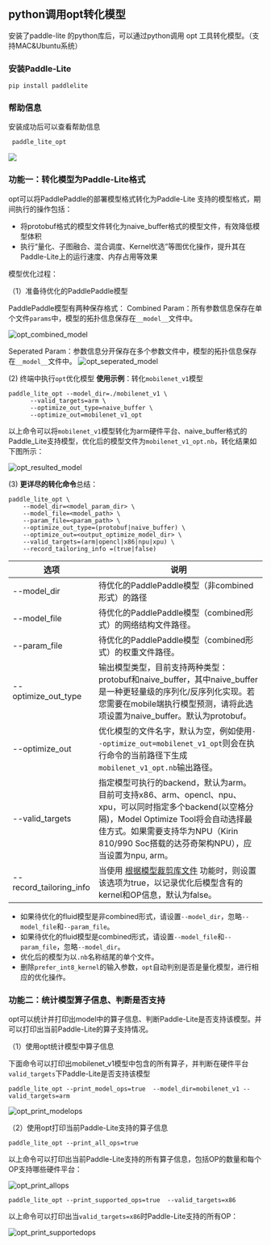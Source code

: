 
## python调用opt转化模型

安装了paddle-lite 的python库后，可以通过python调用 opt 工具转化模型。（支持MAC&Ubuntu系统）

### 安装Paddle-Lite

```
pip install paddlelite
```

### 帮助信息
安装成功后可以查看帮助信息
```bash
 paddle_lite_opt
```
![](https://paddlelite-data.bj.bcebos.com/model_optimize_tool/python_opt/help.jpg)

### 功能一：转化模型为Paddle-Lite格式
opt可以将PaddlePaddle的部署模型格式转化为Paddle-Lite 支持的模型格式，期间执行的操作包括：

- 将protobuf格式的模型文件转化为naive_buffer格式的模型文件，有效降低模型体积
- 执行“量化、子图融合、混合调度、Kernel优选”等图优化操作，提升其在Paddle-Lite上的运行速度、内存占用等效果

模型优化过程：

（1）准备待优化的PaddlePaddle模型

PaddlePaddle模型有两种保存格式：
   Combined Param：所有参数信息保存在单个文件`params`中，模型的拓扑信息保存在`__model__`文件中。

![opt_combined_model](https://paddlelite-data.bj.bcebos.com/doc_images%2Fcombined_model.png)

   Seperated Param：参数信息分开保存在多个参数文件中，模型的拓扑信息保存在`__model__`文件中。
![opt_seperated_model](https://paddlelite-data.bj.bcebos.com/doc_images%2Fseperated_model.png)

(2) 终端中执行`opt`优化模型
**使用示例**：转化`mobilenet_v1`模型

```
paddle_lite_opt --model_dir=./mobilenet_v1 \
      --valid_targets=arm \
      --optimize_out_type=naive_buffer \
      --optimize_out=mobilenet_v1_opt
```
以上命令可以将`mobilenet_v1`模型转化为arm硬件平台、naive_buffer格式的Paddle_Lite支持模型，优化后的模型文件为`mobilenet_v1_opt.nb`，转化结果如下图所示：

![opt_resulted_model](https://paddlelite-data.bj.bcebos.com/doc_images/2.png)


(3) **更详尽的转化命令**总结：

```shell
paddle_lite_opt \
    --model_dir=<model_param_dir> \
    --model_file=<model_path> \
    --param_file=<param_path> \
    --optimize_out_type=(protobuf|naive_buffer) \
    --optimize_out=<output_optimize_model_dir> \
    --valid_targets=(arm|opencl|x86|npu|xpu) \
    --record_tailoring_info =(true|false)
```

| 选项         | 说明 |
| ------------------- | ------------------------------------------------------------ |
| --model_dir         | 待优化的PaddlePaddle模型（非combined形式）的路径 |
| --model_file        | 待优化的PaddlePaddle模型（combined形式）的网络结构文件路径。 |
| --param_file        | 待优化的PaddlePaddle模型（combined形式）的权重文件路径。 |
| --optimize_out_type | 输出模型类型，目前支持两种类型：protobuf和naive_buffer，其中naive_buffer是一种更轻量级的序列化/反序列化实现。若您需要在mobile端执行模型预测，请将此选项设置为naive_buffer。默认为protobuf。 |
| --optimize_out      | 优化模型的文件名字，默认为空，例如使用`--optimize_out=mobilenet_v1_opt`则会在执行命令的当前路径下生成`mobilenet_v1_opt.nb`输出路径。 |
| --valid_targets     | 指定模型可执行的backend，默认为arm。目前可支持x86、arm、opencl、npu、xpu，可以同时指定多个backend(以空格分隔)，Model Optimize Tool将会自动选择最佳方式。如果需要支持华为NPU（Kirin 810/990 Soc搭载的达芬奇架构NPU），应当设置为npu, arm。 |
| --record_tailoring_info | 当使用 [根据模型裁剪库文件](./library_tailoring.html) 功能时，则设置该选项为true，以记录优化后模型含有的kernel和OP信息，默认为false。 |

* 如果待优化的fluid模型是非combined形式，请设置`--model_dir`，忽略`--model_file`和`--param_file`。
* 如果待优化的fluid模型是combined形式，请设置`--model_file`和`--param_file`，忽略`--model_dir`。
* 优化后的模型为以`.nb`名称结尾的单个文件。
* 删除`prefer_int8_kernel`的输入参数，`opt`自动判别是否是量化模型，进行相应的优化操作。

### 功能二：统计模型算子信息、判断是否支持

opt可以统计并打印出model中的算子信息、判断Paddle-Lite是否支持该模型。并可以打印出当前Paddle-Lite的算子支持情况。

（1）使用opt统计模型中算子信息

下面命令可以打印出mobilenet_v1模型中包含的所有算子，并判断在硬件平台`valid_targets`下Paddle-Lite是否支持该模型

`paddle_lite_opt --print_model_ops=true  --model_dir=mobilenet_v1 --valid_targets=arm`

![opt_print_modelops](https://paddlelite-data.bj.bcebos.com/model_optimize_tool/python_opt/check_model.png)

（2）使用opt打印当前Paddle-Lite支持的算子信息

`paddle_lite_opt --print_all_ops=true`

以上命令可以打印出当前Paddle-Lite支持的所有算子信息，包括OP的数量和每个OP支持哪些硬件平台：

![opt_print_allops](https://paddlelite-data.bj.bcebos.com/model_optimize_tool/python_opt/print_op.png)

`paddle_lite_opt --print_supported_ops=true  --valid_targets=x86`

以上命令可以打印出当`valid_targets=x86`时Paddle-Lite支持的所有OP：

![opt_print_supportedops](https://paddlelite-data.bj.bcebos.com/model_optimize_tool/python_opt/print_x86op.png)
